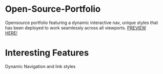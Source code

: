 # Open-Source-Portfolio

Opensource portfolio featuring a dynamic interactive nav, unique styles that has been deployed to work seamlessly across all viewports.
<a href="https://htmlpreview.github.io/?https://github.com/elijahpereira/Open-Source-Porfolio/blob/main/index.html">PREVIEW HERE!</a>


# Interesting Features
Dynamic Navigation and link styles
